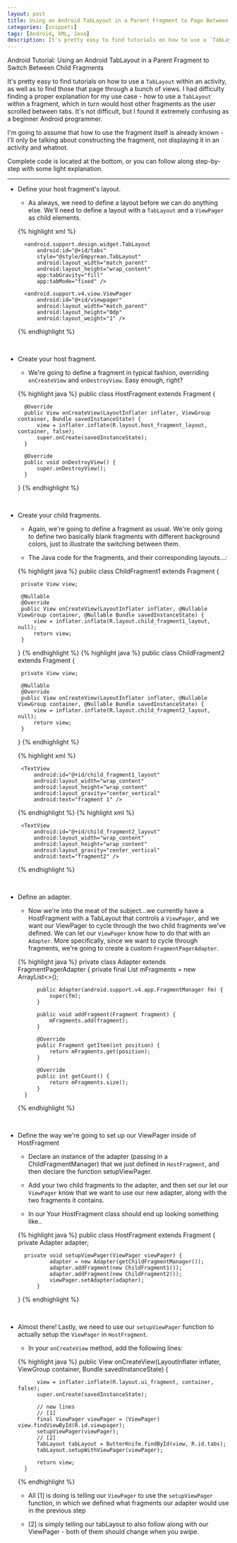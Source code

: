 ```yaml
---
layout: post
title: Using an Android TabLayout in a Parent Fragment to Page Between Children Fragments
categories: [snippets]
tags: [Android, XML, Java]
description: It's pretty easy to find tutorials on how to use a `TabLayout` within an activity, as well as to find those that page through a bunch of views. I had difficulty finding a proper explanation for my use case - how to use a `TabLayout` within a fragment, which in turn would host other fragments as the user scrolled between tabs.
---
```

Android Tutorial: Using an Android TabLayout in a Parent Fragment to Switch Between Child Fragments

It's pretty easy to find tutorials on how to use a `TabLayout` within an activity, as well as to find those that page through a bunch of views. I had difficulty finding a proper explanation for my use case - how to use a `TabLayout` within a fragment, which in turn would host other fragments as the user scrolled between tabs. It's not difficult, but I found it extremely confusing as a beginner Android programmer.

I'm going to assume that how to use the fragment itself is already known - I'll only be talking about constructing the fragment, not displaying it in an activity and whatnot.

Complete code is located at the bottom, or you can follow along step-by-step with some light explanation.

***

* Define your host fragment's layout.

    - As always, we need to define a layout before we can do anything else. We'll need to define a layout with a `TabLayout` and a `ViewPager` as child elements.
  
    {% highlight xml %}
    <LinearLayout xmlns:android="http://schemas.android.com/apk/res/android"
	    xmlns:app="http://schemas.android.com/apk/res-auto"
	    android:layout_width="fill_parent"
	    android:layout_height="fill_parent"
	    android:background="#3B3B3B"
	    android:orientation="vertical">
	    
	    <android.support.design.widget.TabLayout
	        android:id="@+id/tabs"
	        style="@style/Empyrean.TabLayout"
	        android:layout_width="match_parent"
	        android:layout_height="wrap_content"
	        app:tabGravity="fill"
	        app:tabMode="fixed" />

	    <android.support.v4.view.ViewPager
	        android:id="@+id/viewpager"
	        android:layout_width="match_parent"
	        android:layout_height="0dp"
	        android:layout_weight="1" />
    </LinearLayout>
    {% endhighlight %}  


<br>
    
* Create your host fragment.

    - We're going to define a fragment in typical fashion, overriding `onCreateView` and `onDestroyView`. Easy enough, right?

    {% highlight java %}
	public class HostFragment extends Fragment {
	
	    @Override
	    public View onCreateView(LayoutInflater inflater, ViewGroup container, Bundle savedInstanceState) {
	        view = inflater.inflate(R.layout.host_fragment_layout, container, false);
	        super.onCreate(savedInstanceState);
	    }
	
	    @Override
	    public void onDestroyView() {
	        super.onDestroyView();
	    }
	}
    {% endhighlight %}  


<br>
      
*  Create your child fragments. 

    - Again, we're going to define a fragment as usual. We're only going to define two basically blank fragments with different background colors, just to illustrate the switching between them.

    - The Java code for the fragments, and their corresponding layouts...:

    {% highlight java %}
	public class ChildFragment1 extends Fragment {
	    
	    private View view;

	    @Nullable
	    @Override
	    public View onCreateView(LayoutInflater inflater, @Nullable ViewGroup container, @Nullable Bundle savedInstanceState) {
	        view = inflater.inflate(R.layout.child_fragment1_layout, null);
	        return view;
	    }
	}
    {% endhighlight %}
    {% highlight java %}
	public class ChildFragment2 extends Fragment {
	
	    private View view;
	
	    @Nullable
	    @Override
	    public View onCreateView(LayoutInflater inflater, @Nullable ViewGroup container, @Nullable Bundle savedInstanceState) {
	        view = inflater.inflate(R.layout.child_fragment2_layout, null);
	        return view;
	    }
	}
    {% endhighlight %}

    {% highlight xml %}
	<LinearLayout xmlns:android="http://schemas.android.com/apk/res/android"
	    android:layout_width="match_parent"
	    android:layout_height="match_parent"
	    android:background="#FAA"
	    android:orientation="horizontal" >
	
	    <TextView
	        android:id="@+id/child_fragment1_layout"
	        android:layout_width="wrap_content"
	        android:layout_height="wrap_content"
	        android:layout_gravity="center_vertical"
	        android:text="fragment 1" />
	
	</LinearLayout>
    {% endhighlight %}
    {% highlight xml %}
	<LinearLayout xmlns:android="http://schemas.android.com/apk/res/android"
	    android:layout_width="match_parent"
	    android:layout_height="match_parent"
	    android:background="#BCA"
	    android:orientation="horizontal" >
	
	    <TextView
	        android:id="@+id/child_fragment2_layout"
	        android:layout_width="wrap_content"
	        android:layout_height="wrap_content"
	        android:layout_gravity="center_vertical"
	        android:text="fragment2" />
	
	</LinearLayout>
    {% endhighlight %}  


<br>

* Define an adapter.

    - Now we're into the meat of the subject...we currently have a HostFragment with a TabLayout that controls a `ViewPager`, and we want our ViewPager to cycle through the two child fragments we've defined. We can let our `ViewPager` know how to do that with an `Adapter`. More specifically, since we want to cycle through fragments, we're going to create a custom `FragmentPagerAdapter`.

    {% highlight java %}
	 private class Adapter extends FragmentPagerAdapter {
	        private final List<Fragment> mFragments = new ArrayList<>();
	
	        public Adapter(android.support.v4.app.FragmentManager fm) {
	            super(fm);
	        }
	
	        public void addFragment(Fragment fragment) {
	            mFragments.add(fragment);
	        }
	
	        @Override
	        public Fragment getItem(int position) {
	            return mFragments.get(position);
	        }
	
	        @Override
	        public int getCount() {
	            return mFragments.size();
	        }
	    }
    {% endhighlight %}  
    
    
<br>

* Define the way we're going to set up our ViewPager inside of HostFragment

    - Declare an instance of the adapter (passing in a ChildFragmentManager) that we just defined in `HostFragment`, and then declare the function setupViewPager. 
  
    - Add your two child fragments to the adapter, and then set our let our `ViewPager` know that we want to use our new adapter, along with the two fragments it contains.

    - In our Your HostFragment class should end up looking something like..

    {% highlight java %}
	public class HostFragment extends Fragment {
		private Adapter adapter;
	
		private void setupViewPager(ViewPager viewPager) {
		        adapter = new Adapter(getChildFragmentManager());
		        adapter.addFragment(new ChildFragment1());
		        adapter.addFragment(new ChildFragment2());
		        viewPager.setAdapter(adapter);
		    }
	}
    {% endhighlight %}  


<br>
    
* Almost there! Lastly, we need to use our `setupViewPager` function to actually setup the `ViewPager` in `HostFragment`. 

    - In your `onCreateView` method, add the following lines:

    {% highlight java %}
	    public View onCreateView(LayoutInflater inflater, ViewGroup container, Bundle savedInstanceState) {
	
	        view = inflater.inflate(R.layout.ui_fragment, container, false);
	        super.onCreate(savedInstanceState);
	       
	        // new lines
	        // [1]
	        final ViewPager viewPager = (ViewPager) view.findViewById(R.id.viewpager);
	        setupViewPager(viewPager);
	        // [2] 
	        TabLayout tabLayout = ButterKnife.findById(view, R.id.tabs);
	        tabLayout.setupWithViewPager(viewPager);
	
	        return view;
	    }
    {% endhighlight %}

    - All [1] is doing is telling our `ViewPager` to use the `setupViewPager` function, in which we defined what fragments our adapter would use in the previous step

    - [2] is simply telling our tabLayout to also follow along with our ViewPager - both of them should change when you swipe.

  
